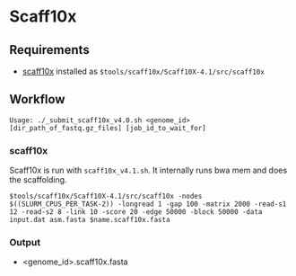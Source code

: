 # Scaff10x

## Requirements
* [scaff10x](https://github.com/wtsi-hpag/Scaff10X) installed as `$tools/scaff10x/Scaff10X-4.1/src/scaff10x`

## Workflow
```
Usage: ./_submit_scaff10x_v4.0.sh <genome_id> [dir_path_of_fastq.gz_files] [job_id_to_wait_for]
```

### scaff10x
Scaff10x is run with `scaff10x_v4.1.sh`. It internally runs bwa mem and does the scaffolding.
```
$tools/scaff10x/Scaff10X-4.1/src/scaff10x -nodes $((SLURM_CPUS_PER_TASK-2)) -longread 1 -gap 100 -matrix 2000 -read-s1 12 -read-s2 8 -link 10 -score 20 -edge 50000 -block 50000 -data input.dat asm.fasta $name.scaff10x.fasta
```

### Output
* <genome_id>.scaff10x.fasta
